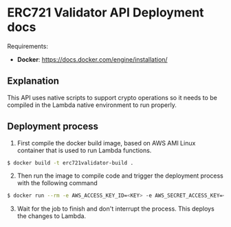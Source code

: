 # ERC721 Validator API Deployment docs

Requirements:
* **Docker**: https://docs.docker.com/engine/installation/

## Explanation

This API uses native scripts to support crypto operations so it needs to be compiled in the Lambda native environment to run properly. 

## Deployment process

1. First compile the docker build image, based on AWS AMI Linux container that is used to run Lambda functions.
```bash
$ docker build -t erc721validator-build .
```

2. Then run the image to compile code and trigger the deployment process with the following command
```bash
$ docker run --rm -e AWS_ACCESS_KEY_ID=<KEY> -e AWS_SECRET_ACCESS_KEY=<SECRET> --rm -v $PWD:/app erc721validator-build
```

3. Wait for the job to finish and don't interrupt the process. This deploys the changes to Lambda.